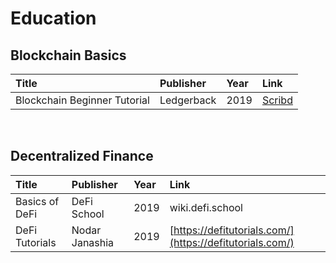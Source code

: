 # Education

## Blockchain Basics <a id="blockchain-basics"></a>

| Title | Publisher | Year | Link |
| :--- | :--- | :--- | :--- |
| Blockchain Beginner Tutorial | Ledgerback | 2019 | [Scribd](https://www.scribd.com/presentation/406838132/CryptoCamp-Version-1-0-as-of-Mar-15-2019) |

‌

## Decentralized Finance <a id="decentralized-finance"></a>

| Title | Publisher | Year | Link |
| :--- | :--- | :--- | :--- |
| Basics of DeFi | DeFi School | 2019 | wiki.defi.school |
| DeFi Tutorials | Nodar Janashia | 2019 | [https://defitutorials.com/](https://defitutorials.com/) |



